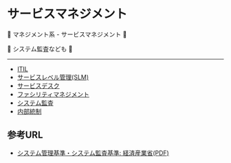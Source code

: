 # サービスマネジメント

:dog: マネジメント系 - サービスマネジメント :dog:

:dog: システム監査なども :dog:

---

- [ITIL](ITIL.md)
- [サービスレベル管理(SLM)](SLM.md)
- [サービスデスク](service_desk.md)
- [ファシリティマネジメント](facility.md)
- [システム監査](system_audit.md)
- [内部統制](internal_control.md)

## 参考URL

- [システム管理基準・システム監査基準: 経済産業省(PDF)](https://www.meti.go.jp/policy/netsecurity/sys-kansa/)

